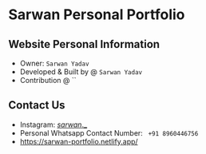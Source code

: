 # Sarwan Personal Portfolio

## Website Personal Information

- Owner: `Sarwan Yadav`
- Developed & Built by @ `Sarwan Yadav`
- Contribution @ ``

## Contact Us

- Instagram: [_sarwan_._](https://www.instagram.com/_sarwan_._/)
- Personal Whatsapp Contact Number: ` +91 8960446756`
- https://sarwan-portfolio.netlify.app/
